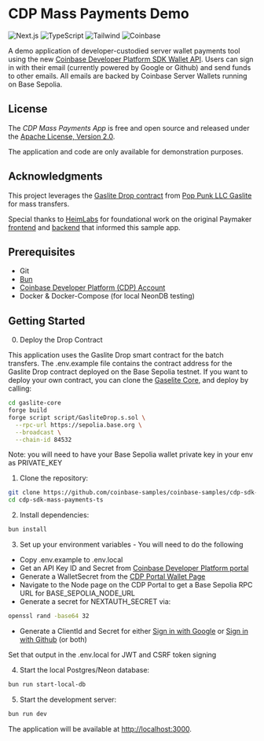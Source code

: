 # CDP Mass Payments Demo

![Next.js](https://img.shields.io/badge/-Next.js-000000?style=for-the-badge&logo=next.js&logoColor=white)
![TypeScript](https://img.shields.io/badge/-TypeScript-007ACC?style=for-the-badge&logo=typescript&logoColor=white)
![Tailwind](https://img.shields.io/badge/-SCSS-cd6799?style=for-the-badge&logo=SASS&logoColor=white)
![Coinbase](https://img.shields.io/badge/Coinbase-0052FF?style=for-the-badge&logo=Coinbase&logoColor=white)

A demo application of developer-custodied server wallet payments tool using the new [Coinbase Developer Platform SDK Wallet API](https://docs.cdp.coinbase.com/wallet-api-v2/docs/welcome). Users can sign in with their email (currently powered by Google or Github) and send funds to other emails. All emails are backed by Coinbase Server Wallets running on Base Sepolia.

## License

The *CDP Mass Payments App* is free and open source and released under the [Apache License, Version 2.0](LICENSE).

The application and code are only available for demonstration purposes.

## Acknowledgments

This project leverages the [Gaslite Drop contract](https://github.com/PopPunkLLC/gaslite-core/blob/main/src/GasliteDrop.sol) from [Pop Punk LLC Gaslite](https://www.gaslite.org/) for mass transfers.

Special thanks to [HeimLabs](https://www.heimlabs.com/) for foundational work on the original Paymaker [frontend](https://github.com/HeimLabs/coinbase-sdk-payout-frontend) and [backend](https://github.com/HeimLabs/coinbase-sdk-payout-backend) that informed this sample app.

## Prerequisites

- Git
- [Bun](https://bun.sh/docs/installation)
- [Coinbase Developer Platform (CDP) Account](https://portal.cdp.coinbase.com)
- Docker & Docker-Compose (for local NeonDB testing)

## Getting Started

0. Deploy the Drop Contract

This application uses the Gaslite Drop smart contract for the batch transfers.
The .env.example file contains the contract address for the Gaslite Drop contract
deployed on the Base Sepolia testnet. If you want to deploy your own contract,
you can clone the [Gaselite Core](https://github.com/PopPunkLLC/gaslite-core),
and deploy by calling:

```sh
cd gaslite-core
forge build
forge script script/GasliteDrop.s.sol \
  --rpc-url https://sepolia.base.org \
  --broadcast \
  --chain-id 84532
```

Note: you will need to have your Base Sepolia wallet private key in your env as PRIVATE_KEY

1. Clone the repository:

```sh
git clone https://github.com/coinbase-samples/coinbase-samples/cdp-sdk-mass-payments-ts.git
cd cdp-sdk-mass-payments-ts
```

2. Install dependencies:

```sh
bun install
```

3. Set up your environment variables - You will need to do the following

- Copy .env.example to .env.local
- Get an API Key ID and Secret from [Coinbase Developer Platform portal](https://portal.cdp.coinbase.com)
- Generate a WalletSecret from the [CDP Portal Wallet Page](https://portal.cdp.coinbase.com/products/wallet-api)
- Navigate to the Node page on the CDP Portal to get a Base Sepolia RPC URL for BASE_SEPOLIA_NODE_URL
- Generate a secret for NEXTAUTH_SECRET via:

```sh
openssl rand -base64 32
```

- Generate a ClientId and Secret for either [Sign in with Google](https://developers.google.com/identity/sign-in/web/sign-in) or [Sign in with Github](https://docs.github.com/en/apps/creating-github-apps/registering-a-github-app/registering-a-github-app) (or both)

Set that output in the .env.local for JWT and CSRF token signing

4. Start the local Postgres/Neon database:

```sh
bun run start-local-db
```

5. Start the development server:

```sh
bun run dev
```

The application will be available at [http://localhost:3000](http://localhost:3000).
